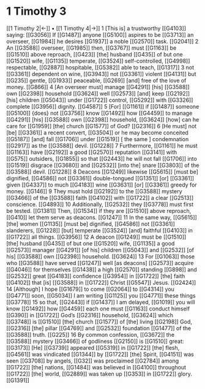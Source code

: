 # 1 Timothy 3
[[1 Timothy 2|←]] • [[1 Timothy 4|→]]
1 [This is] a trustworthy [[G4103]] saying: [[G3056]] If [[G1487]] anyone [[G5100]] aspires to be [[G3713]] an overseer, [[G1984]] he desires [[G1937]] a noble [[G2570]] task. [[G2041]] 
2 An [[G3588]] overseer, [[G1985]] then, [[G3767]] must [[G1163]] be [[G1510]] above reproach, [[G423]] [the] husband [[G435]] of but one [[G1520]] wife, [[G1135]] temperate, [[G3524]] self-controlled, [[G4998]] respectable, [[G2887]] hospitable, [[G5382]] able to teach, [[G1317]] 
3 not [[G3361]] dependent on wine, [[G3943]] not [[G3361]] violent [[G4131]] but [[G235]] gentle, [[G1933]] peaceable, [[G269]] [and] free of the love of money. [[G866]] 
4 [An overseer must] manage [[G4291]] [his] [[G3588]] own [[G2398]] household [[G3624]] well [[G2573]] [and] keep [[G2192]] [his] children [[G5043]] under [[G1722]] control, [[G5292]] with [[G3326]] complete [[G3956]] dignity. [[G4587]] 
5 [For] [[G1161]] if [[G1487]] someone [[G5100]] {does} not [[G3756]] know [[G1492]] how [[G4459]] to manage [[G4291]] [his] [[G3588]] own [[G2398]] household, [[G3624]] [how] can he care for [[G1959]] [the] church [[G1577]] of God? [[G2316]] 
6 [He must] not [be] [[G3361]] a recent convert, [[G3504]] or he may become conceited [[G5187]] [and] fall [[G1706]] under [[G1519]] [ the same ] condemnation [[G2917]] as the [[G3588]] devil. [[G1228]] 
7 Furthermore, [[G1161]] he must [[G1163]] have [[G2192]] a good [[G2570]] reputation [[G3141]] with [[G575]] outsiders, [[G1855]] so that [[G2443]] he will not fall [[G1706]] into [[G1519]] disgrace [[G3680]] and [[G2532]] [into the] snare [[G3803]] of the [[G3588]] devil. [[G1228]] 
8 Deacons [[G1249]] likewise [[G5615]] [must be] dignified, [[G4586]] not [[G3361]] double-tongued [[G1351]] [or] [[G3361]] given [[G4337]] to much [[G4183]] wine [[G3631]] [or] [[G3361]] greedy for money. [[G146]] 
9 They must hold [[G2192]] to the [[G3588]] mystery [[G3466]] of the [[G3588]] faith [[G4102]] with [[G1722]] a clear [[G2513]] conscience. [[G4893]] 
10 Additionally, [[G2532]] they [[G3778]] must first be tested. [[G1381]] Then, [[G1534]] if they are [[G1510]] above reproach, [[G410]] let them serve as deacons. [[G1247]] 
11 In the same way, [[G5615]] [the] women [[G1135]] [must be] dignified, [[G4586]] not [[G3361]] slanderers, [[G1228]] [but] temperate [[G3524]] [and] faithful [[G4103]] in [[G1722]] all things. [[G3956]] 
12 A deacon [[G1249]] must be [[G1510]] [the] husband [[G435]] of but one [[G1520]] wife, [[G1135]] a good [[G2573]] manager [[G4291]] [of his] children [[G5043]] and [[G2532]] [of his] [[G3588]] own [[G2398]] household. [[G3624]] 
13 For [[G1063]] those who [[G3588]] have served [[G1247]] well [as deacons] [[G2573]] acquire [[G4046]] for themselves [[G1438]] a high [[G2570]] standing [[G898]] and [[G2532]] great [[G4183]] confidence [[G3954]] in [[G1722]] [the] faith [[G4102]] that [is] [[G3588]] in [[G1722]] Christ [[G5547]] Jesus. [[G2424]] 
14 [Although] I hope [[G1679]] to come [[G2064]] to [[G4314]] you [[G4771]] soon, [[G5034]] I am writing [[G1125]] you [[G4771]] these things [[G3778]] 
15 so that, [[G2443]] if [[G1437]] I am delayed, [[G1019]] you will know [[G1492]] how [[G4459]] each one must [[G1163]] conduct himself [[G390]] in [[G1722]] God’s [[G2316]] household, [[G3624]] which [[G3748]] is [[G1510]] [the] church [[G1577]] of [the] living [[G2198]] God, [[G2316]] [the] pillar [[G4769]] and [[G2532]] foundation [[G1477]] of the [[G3588]] truth. [[G225]] 
16 By common confession, [[G3672]] the [[G3588]] mystery [[G3466]] of godliness [[G2150]] is [[G1510]] great: [[G3173]] [He] [[G3739]] appeared [[G5319]] in [[G1722]] [the] flesh, [[G4561]] was vindicated [[G1344]] by [[G1722]] [the] Spirit, [[G4151]] was seen [[G3708]] by angels, [[G32]] was proclaimed [[G2784]] among [[G1722]] [the] nations, [[G1484]] was believed in [[G4100]] throughout [[G1722]] [the] world, [[G2889]] was taken up [[G353]] in [[G1722]] glory. [[G1391]] 
